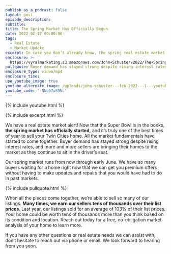 ```yaml
---
publish_as_a_podcast: false
layout: post
episode_description:
subtitle:
title: The Spring Market Has Officially Begun
date: 2022-02-17 00:00:00
tags:
  - Real Estate
  - Market Update
excerpt: In case you don’t already know, the spring real estate market is here.
enclosure: >-
  https://vyralmarketing.s3.amazonaws.com/John+Schuster/2022/The+Spring+Market+Has+Officially+Begun.mp4
pullquote: Buyer demand has stayed strong despite rising interest rates.
enclosure_type: video/mp4
enclosure_time:
use_youtube_image: true
youtube_alternate_image: /uploads/john-schuster---feb-2022---1---youtube.jpg
youtube_code: '-NNo57wS9Nc'
---
```

{% include youtube.html %}

{% include excerpt.html %}

We have a real estate market alert\! Now that the Super Bowl is in the books, **the spring market has officially started,** and it’s truly one of the best times of year to sell your Twin Cities home. All the market fundamentals have started to come together. Buyer demand has stayed strong despite rising interest rates, and more and more sellers are bringing their homes to the market as they continue to sit in the driver’s seat.

Our spring market runs from now through early June. We have so many buyers waiting for a home right now that we can get you premium offers without having to make updates and repairs that you would have had to do in past markets.&nbsp;

{% include pullquote.html %}

When all the pieces come together, we’re able to sell so many of our listings. **Many times, we earn our sellers tens of thousands over their list prices**. Last year, our listings sold for an average of 103% of their list prices. Your home could be worth tens of thousands more than you think based on its condition and location. Reach out today for a free, no-obligation market analysis of your home to learn more.

If you have any other questions or real estate needs we can assist with, don’t hesitate to reach out via phone or email. We look forward to hearing from you soon.
